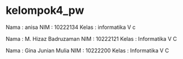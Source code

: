# kelompok4_pw

Nama : anisa
NIM : 10222134
Kelas : informatika V c

Nama : M. Hizaz Badruzaman
NIM : 10222121
Kelas : Informatika V C

Nama : Gina Junian Mulia
NIM : 10222200
Kelas : Informatika V C

